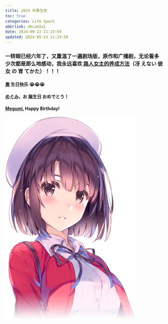 ```yaml
---
title: 2024 年惠生贺
toc: true
categories: Life Spark
abbrlink: d6ca42a1
date: 2024-09-23 21:23:59
updated: 2024-09-23 21:23:59
---
```


### 一转眼已经六年了，又重温了一遍剧场版，原作和广播剧，无论看多少次都是那么地感动，我永远喜欢 [路人女主的养成方法](https://mzh.moegirl.org.cn/%E8%B7%AF%E4%BA%BA%E5%A5%B3%E4%B8%BB%E7%9A%84%E5%85%BB%E6%88%90%E6%96%B9%E6%B3%95)（冴 えない 彼女 の 育 てかた）！！！

#### [惠](https://mzh.moegirl.org.cn/%E5%8A%A0%E8%97%A4%E6%83%A0) 生日快乐 😭😭😭

#### [めぐみ](https://mzh.moegirl.org.cn/%E5%8A%A0%E8%97%A4%E6%83%A0)，お 誕生日 おめでとう！

#### [Megumi](https://mzh.moegirl.org.cn/%E5%8A%A0%E8%97%A4%E6%83%A0), Happy Birthday!

![megumi](images/Life%20Spark/2024-09-23.png)
